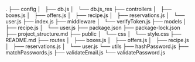 .
├── config
│   ├── db.js
│   └── db.js_res
├── controllers
│   ├── boxes.js
│   ├── offers.js
│   ├── recipe.js
│   ├── reservations.js
│   └── user.js
├── index.js
├── middleware
│   └── verifyToken.js
├── models
│   ├── recipe.js
│   └── user.js
├── package.json
├── package-lock.json
├── project_structure.md
├── public
│   └── css
│       └── style.css
├── README.md
├── routes
│   ├── boxes.js
│   ├── offers.js
│   ├── recipe.js
│   ├── reservations.js
│   └── user.js
└── utils
    ├── hashPassword.js
    ├── matchPasswords.js
    ├── validateEmail.js
    └── validatePassword.js
